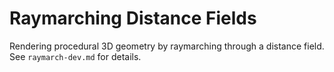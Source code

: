 Raymarching Distance Fields
=========
Rendering procedural 3D geometry by raymarching through a distance field.
See `raymarch-dev.md` for details.
